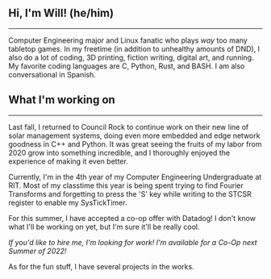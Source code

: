 ## Hi, I'm Will! (he/him)

---

Computer Engineering major and Linux fanatic who plays <em>way</em> too many tabletop games. In my freetime (in addition to unhealthy amounts of DND), I also do a lot of coding, 3D printing, fiction writing, digital art, and running. My favorite coding languages are C, Python, Rust, and BASH. I am also conversational in Spanish.

## What I'm working on

---

Last fall, I returned to Council Rock to continue work on their new line of solar management systems, doing even more embedded and edge network goodness in C++ and Python. It was great seeing the fruits of my labor from 2020 grow into something incredible, and I thoroughly enjoyed the experience of making it even better.

Currently, I'm in the 4th year of my Computer Engineering Undergraduate at RIT. Most of my classtime this year is being spent trying to find Fourier Transforms and forgetting to press the 'S' key while writing to the STCSR register to enable my SysTickTimer.

For this summer, I have accepted a co-op offer with Datadog! I don't know what I'll be working on yet, but I'm sure it'll be really cool.

_If you'd like to hire me, I'm looking for work! I'm available for a Co-Op next Summer of 2022!_

As for the fun stuff, I have several projects in the works.

